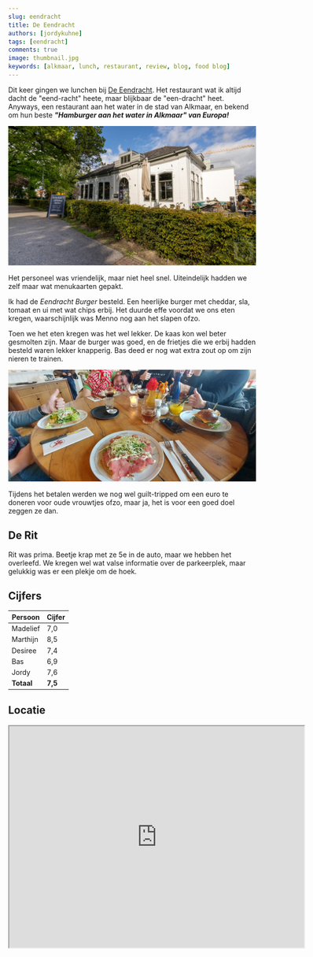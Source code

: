 ```yaml
---
slug: eendracht
title: De Eendracht
authors: [jordykuhne]
tags: [eendracht]
comments: true
image: thumbnail.jpg
keywords: [alkmaar, lunch, restaurant, review, blog, food blog]
---
```


Dit keer gingen we lunchen bij [De Eendracht](https://www.deeendracht-alkmaar.nl/). Het restaurant wat ik altijd dacht de "eend-racht" heete, maar blijkbaar de "een-dracht" heet. Anyways, een restaurant aan het water in de stad van Alkmaar, en bekend om hun beste _**"Hamburger aan het water in Alkmaar" van Europa!**_

![eendracht](eendracht.jpg)

<!-- truncate -->

Het personeel was vriendelijk, maar niet heel snel. Uiteindelijk hadden we zelf maar wat menukaarten gepakt.

Ik had de _Eendracht Burger_ besteld. Een heerlijke burger met cheddar, sla, tomaat en ui met wat chips erbij.
Het duurde effe voordat we ons eten kregen, waarschijnlijk was Menno nog aan het slapen ofzo.

Toen we het eten kregen was het wel lekker. De kaas kon wel beter gesmolten zijn.
Maar de burger was goed, en de frietjes die we erbij hadden besteld waren lekker knapperig.
Bas deed er nog wat extra zout op om zijn nieren te trainen.

![tafel](thumbnail.jpg)

Tijdens het betalen werden we nog wel guilt-tripped om een euro te doneren voor oude vrouwtjes ofzo, maar ja, het is voor een goed doel zeggen ze dan.

## De Rit

Rit was prima. Beetje krap met ze 5e in de auto, maar we hebben het overleefd.
We kregen wel wat valse informatie over de parkeerplek, maar gelukkig was er een plekje om de hoek.

## Cijfers

| Persoon  | Cijfer |
|----------|--------|
| Madelief | 7,0    |
| Marthijn | 8,5    |
| Desiree  | 7,4    |
| Bas      | 6,9    |
| Jordy    | 7,6    |
|**Totaal**|**7,5** |

## Locatie

<iframe src="https://www.google.com/maps/embed?pb=!1m18!1m12!1m3!1d2421.634952459725!2d4.75375817702093!3d52.63044062804662!2m3!1f0!2f0!3f0!3m2!1i1024!2i768!4f13.1!3m3!1m2!1s0x47cf564adcd3c11d%3A0xf452a547c8eb0654!2sDe%20Eendracht%20Alkmaar%20in%20%C2%B4t%20IJkgebouw!5e0!3m2!1snl!2snl!4v1734551846115!5m2!1snl!2snl" width="600" height="450" allowfullscreen="" loading="lazy" referrerpolicy="no-referrer-when-downgrade"></iframe>
